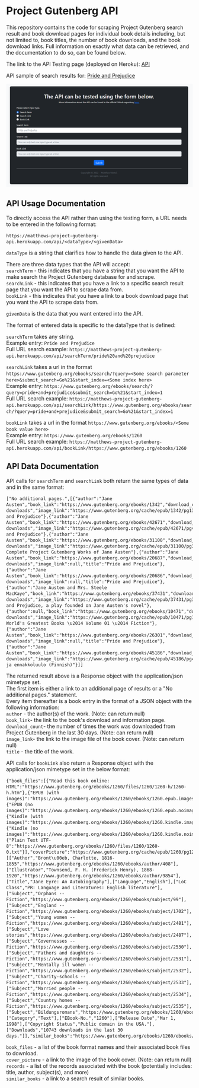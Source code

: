 # Project Gutenberg API
This repository contains the code for scraping Project Gutenberg search result and book download pages for individual book details including, but not limited to, book titles, the number of book downloads, and the book download links. Full information on exactly what data can be retrieved, and the documentation to do so, can be found below.

The link to the API Testing page (deployed on Heroku): [API](https://matthews-project-gutenberg-api.herokuapp.com/)

API sample of search results for: [Pride and Prejudice](https://matthews-project-gutenberg-api.herokuapp.com/api/searchTerm/pride%20and%20prejudice)

![PNG](https://github.com/MatthewMattei/project-gutenberg-api/blob/master/GithubAssets/APITesting.png)

## API Usage Documentation
To directly access the API rather than using the testing form, a URL needs to be entered in the following format:
```
https://matthews-project-gutenberg-api.herokuapp.com/api/<dataType>/<givenData>
```
`dataType` is a string that clarifies how to handle the data given to the API. <br>

There are three data types that the API will accept: <br>
`searchTerm` - this indicates that you have a string that you want the API to make search the Project Gutenberg database for and scrape. <br>
`searchLink` - this indicates that you have a link to a specific search result page that you want the API to scrape data from. <br> 
`bookLink` - this indicates that you have a link to a book download page that you want the API to scrape data from. <br>

`givenData` is the data that you want entered into the API. <br>

The format of entered data is specific to the dataType that is defined: <br>

`searchTerm` takes any string. <br>
Example entry: `Pride and Prejudice` <br>
Full URL search example: `https://matthews-project-gutenberg-api.herokuapp.com/api/searchTerm/pride%20and%20prejudice` <br>

`searchLink` takes a url in the format `https://www.gutenberg.org/ebooks/search/?query=<Some search parameter here>&submit_search=Go%21&start_index=<Some index here>` <br>
Example entry: `https://www.gutenberg.org/ebooks/search/?query=pride+and+prejudice&submit_search=Go%21&start_index=1` <br>
Full URL search example: `https://matthews-project-gutenberg-api.herokuapp.com/api/searchLink/https://www.gutenberg.org/ebooks/search/?query=pride+and+prejudice&submit_search=Go%21&start_index=1` <br>

`bookLink` takes a url in the format `https://www.gutenberg.org/ebooks/<Some book value here>` <br>
Example entry: `https://www.gutenberg.org/ebooks/1260` <br>
Full URL search example: `https://matthews-project-gutenberg-api.herokuapp.com/api/bookLink/https://www.gutenberg.org/ebooks/1260` <br>

## API Data Documentation
API calls for `searchTerm` and `searchLink` both return the same types of data and in the same format:
```
["No additional pages.",[{"author":"Jane Austen","book_link":"https://www.gutenberg.org/ebooks/1342","download_count":"53593 downloads","image_link":"https://www.gutenberg.org/cache/epub/1342/pg1342.cover.small.jpg","title":"Pride and Prejudice"},{"author":"Jane Austen","book_link":"https://www.gutenberg.org/ebooks/42671","download_count":"2384 downloads","image_link":"https://www.gutenberg.org/cache/epub/42671/pg42671.cover.small.jpg","title":"Pride and Prejudice"},{"author":"Jane Austen","book_link":"https://www.gutenberg.org/ebooks/31100","download_count":"610 downloads","image_link":"https://www.gutenberg.org/cache/epub/31100/pg31100.cover.small.jpg","title":"The Complete Project Gutenberg Works of Jane Austen"},{"author":"Jane Austen","book_link":"https://www.gutenberg.org/ebooks/20687","download_count":"401 downloads","image_link":null,"title":"Pride and Prejudice"},{"author":"Jane Austen","book_link":"https://www.gutenberg.org/ebooks/20686","download_count":"236 downloads","image_link":null,"title":"Pride and Prejudice"},{"author":"Jane Austen and Mrs. Steele MacKaye","book_link":"https://www.gutenberg.org/ebooks/37431","download_count":"219 downloads","image_link":"https://www.gutenberg.org/cache/epub/37431/pg37431.cover.small.jpg","title":"Pride and Prejudice, a play founded on Jane Austen's novel"},{"author":null,"book_link":"https://www.gutenberg.org/ebooks/10471","download_count":"207 downloads","image_link":"https://www.gutenberg.org/cache/epub/10471/pg10471.cover.small.jpg","title":"The World's Greatest Books \u2014 Volume 01 \u2014 Fiction"},{"author":"Jane Austen","book_link":"https://www.gutenberg.org/ebooks/26301","download_count":"191 downloads","image_link":null,"title":"Pride and Prejudice"},{"author":"Jane Austen","book_link":"https://www.gutenberg.org/ebooks/45186","download_count":"33 downloads","image_link":"https://www.gutenberg.org/cache/epub/45186/pg45186.cover.small.jpg","title":"Ylpeys ja ennakkoluulo (Finnish)"}]]
```
The returned result above is a Response object with the application/json mimetype set. <br>
The first item is either a link to an additional page of results or a "No additional pages." statement. <br>
Every item thereafter is a book entry in the format of a JSON object with the following information: <br>
`author` - the author(s) of the work. (Note: can return null) <br>
`book_link`- the link to the book's download and information page. <br>
`download_count`- the number of times the work was downloaded from Project Gutenberg in the last 30 days. (Note: can return null) <br>
`image_link`- the link to the image file of the book cover. (Note: can return null) <br>
`title` - the title of the work. <br>

API calls for `bookLink` also return a Response object with the application/json mimetype set in the below format:
```
{"book_files":[{"Read this book online: HTML":"https://www.gutenberg.org/ebooks/1260/files/1260/1260-h/1260-h.htm"},{"EPUB (with images)":"https://www.gutenberg.org/ebooks/1260/ebooks/1260.epub.images"},{"EPUB (no images)":"https://www.gutenberg.org/ebooks/1260/ebooks/1260.epub.noimages"},{"Kindle (with images)":"https://www.gutenberg.org/ebooks/1260/ebooks/1260.kindle.images"},{"Kindle (no images)":"https://www.gutenberg.org/ebooks/1260/ebooks/1260.kindle.noimages"},{"Plain Text UTF-8":"https://www.gutenberg.org/ebooks/1260/files/1260/1260-0.txt"}],"coverPicture":"https://www.gutenberg.org/cache/epub/1260/pg1260.cover.medium.jpg","records":[["Author","Bront\u00eb, Charlotte, 1816-1855","https://www.gutenberg.org/ebooks/1260/ebooks/author/408"],["Illustrator","Townsend, F. H. (Frederick Henry), 1868-1920","https://www.gutenberg.org/ebooks/1260/ebooks/author/9854"],["Title","Jane Eyre: An Autobiography"],["Language","English"],["LoC Class","PR: Language and Literatures: English literature"],["Subject","Orphans -- Fiction","https://www.gutenberg.org/ebooks/1260/ebooks/subject/99"],["Subject","England -- Fiction","https://www.gutenberg.org/ebooks/1260/ebooks/subject/1702"],["Subject","Young women -- Fiction","https://www.gutenberg.org/ebooks/1260/ebooks/subject/2481"],["Subject","Love stories","https://www.gutenberg.org/ebooks/1260/ebooks/subject/2487"],["Subject","Governesses -- Fiction","https://www.gutenberg.org/ebooks/1260/ebooks/subject/2530"],["Subject","Fathers and daughters -- Fiction","https://www.gutenberg.org/ebooks/1260/ebooks/subject/2531"],["Subject","Mentally ill women -- Fiction","https://www.gutenberg.org/ebooks/1260/ebooks/subject/2532"],["Subject","Charity-schools -- Fiction","https://www.gutenberg.org/ebooks/1260/ebooks/subject/2533"],["Subject","Married people -- Fiction","https://www.gutenberg.org/ebooks/1260/ebooks/subject/2534"],["Subject","Country homes -- Fiction","https://www.gutenberg.org/ebooks/1260/ebooks/subject/2535"],["Subject","Bildungsromans","https://www.gutenberg.org/ebooks/1260/ebooks/subject/2536"],["Category","Text"],["EBook-No.","1260"],["Release Date","Mar 1, 1998"],["Copyright Status","Public domain in the USA."],["Downloads","10743 downloads in the last 30 days."]],"similar_books":"https://www.gutenberg.org/ebooks/1260/ebooks/1260/also/"}
```
`book_files` - a list of the book format names and their associated book files to download. <br>
`cover_picture` - a link to the image of the book cover. (Note: can return null) <br>
`records` - a list of the records associated with the book (potentially includes: title, author, subject(s), and more) <br>
`similar_books` - a link to a search result of similar books. <br>
